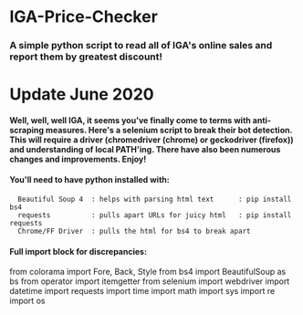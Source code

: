 # IGA-Price-Checker
### A simple python script to read all of IGA's online sales and report them by greatest discount!
# Update June 2020
#### Well, well, well IGA, it seems you've finally come to terms with anti-scraping measures.  Here's a selenium script to break their bot detection.  This will require a driver (chromedriver (chrome) or geckodriver (firefox)) and understanding of local PATH'ing.  There have also been numerous changes and improvements.  Enjoy!

#### You'll need to have python installed with:
```
  Beautiful Soup 4  : helps with parsing html text      : pip install bs4
  requests          : pulls apart URLs for juicy html   : pip install requests
  Chrome/FF Driver  : pulls the html for bs4 to break apart
```
  
#### Full import block for discrepancies:
from colorama import Fore, Back, Style
from bs4 import BeautifulSoup as bs
from operator import itemgetter
from selenium import webdriver
import datetime
import requests
import time
import math
import sys
import re
import os
